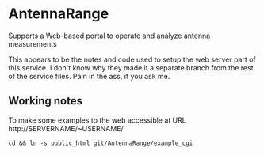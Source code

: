 # AntennaRange
Supports a Web-based portal to operate and analyze antenna measurements

This appears to be the notes and code used to setup the web server
part of this service.  I don't know why they made it a separate branch
from the rest of the service files.  Pain in the ass, if you ask me.

## Working notes

To make some examples to the web accessible at URL
http://SERVERNAME/~USERNAME/
```
cd && ln -s public_html git/AntennaRange/example_cgi
```

